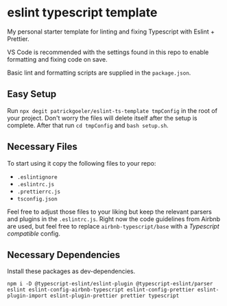 # eslint typescript template

My personal starter template for linting and fixing Typescript with Eslint + Prettier.

VS Code is recommended with the settings found in this repo to enable formatting and fixing code on save.

Basic lint and formatting scripts are supplied in the `package.json`.

## Easy Setup

Run `npx degit patrickgoeler/eslint-ts-template tmpConfig` in the root of your project. Don't worry the files will delete itself after the setup is complete. After that run `cd tmpConfig` and `bash setup.sh`.

## Necessary Files

To start using it copy the following files to your repo:

-   `.eslintignore`
-   `.eslintrc.js`
-   `.prettierrc.js`
-   `tsconfig.json`

Feel free to adjust those files to your liking but keep the relevant parsers and plugins in the `.eslintrc.js`.
Right now the code guidelines from Airbnb are used, but feel free to replace `airbnb-typescript/base` with a _Typescript compatible_ config.

## Necessary Dependencies

Install these packages as dev-dependencies.

`npm i -D @typescript-eslint/eslint-plugin @typescript-eslint/parser eslint eslint-config-airbnb-typescript eslint-config-prettier eslint-plugin-import eslint-plugin-prettier prettier typescript`

